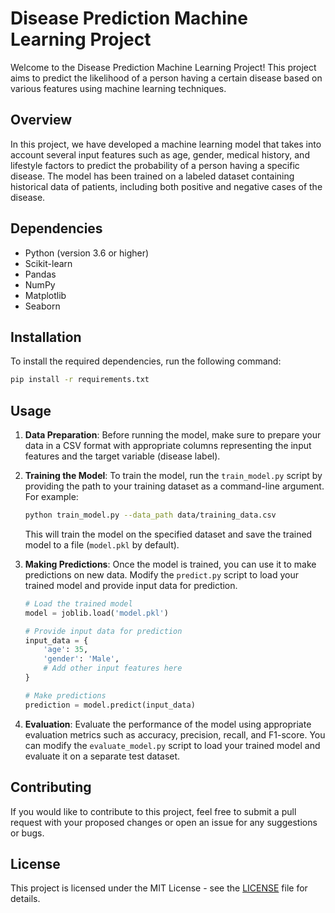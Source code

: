 # Disease Prediction Machine Learning Project

Welcome to the Disease Prediction Machine Learning Project! This project aims to predict the likelihood of a person having a certain disease based on various features using machine learning techniques.

## Overview

In this project, we have developed a machine learning model that takes into account several input features such as age, gender, medical history, and lifestyle factors to predict the probability of a person having a specific disease. The model has been trained on a labeled dataset containing historical data of patients, including both positive and negative cases of the disease.

## Dependencies

- Python (version 3.6 or higher)
- Scikit-learn
- Pandas
- NumPy
- Matplotlib
- Seaborn

## Installation

To install the required dependencies, run the following command:

```bash
pip install -r requirements.txt
```

## Usage

1. **Data Preparation**: Before running the model, make sure to prepare your data in a CSV format with appropriate columns representing the input features and the target variable (disease label).

2. **Training the Model**: To train the model, run the `train_model.py` script by providing the path to your training dataset as a command-line argument. For example:

    ```bash
    python train_model.py --data_path data/training_data.csv
    ```

    This will train the model on the specified dataset and save the trained model to a file (`model.pkl` by default).

3. **Making Predictions**: Once the model is trained, you can use it to make predictions on new data. Modify the `predict.py` script to load your trained model and provide input data for prediction.

    ```python
    # Load the trained model
    model = joblib.load('model.pkl')

    # Provide input data for prediction
    input_data = {
        'age': 35,
        'gender': 'Male',
        # Add other input features here
    }

    # Make predictions
    prediction = model.predict(input_data)
    ```

4. **Evaluation**: Evaluate the performance of the model using appropriate evaluation metrics such as accuracy, precision, recall, and F1-score. You can modify the `evaluate_model.py` script to load your trained model and evaluate it on a separate test dataset.

## Contributing

If you would like to contribute to this project, feel free to submit a pull request with your proposed changes or open an issue for any suggestions or bugs.

## License

This project is licensed under the MIT License - see the [LICENSE](LICENSE) file for details.

